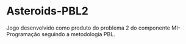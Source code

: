 # Asteroids-PBL2
Jogo desenvolvido como produto do problema 2 do componente MI-Programação seguindo a metodologia PBL.